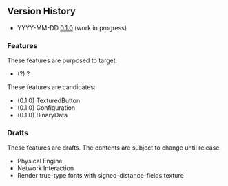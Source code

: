 ## Version History

- YYYY-MM-DD [0.1.0](0.1.0.md) (work in progress)

### Features

These features are purposed to target:

- (?) ?

These features are candidates:

- (0.1.0) TexturedButton
- (0.1.0) Configuration
- (0.1.0) BinaryData

### Drafts

These features are drafts. The contents are subject to change until release.

- Physical Engine
- Network Interaction
- Render true-type fonts with signed-distance-fields texture
